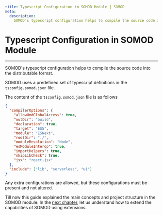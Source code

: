 ```YAML
title: Typescript Configuration in SOMOD Module | SOMOD
meta:
  description:
    SOMOD's typescript configuration helps to compile the source code into the distributable format.
```

# Typescript Configuration in SOMOD Module

---

SOMOD's typescript configuration helps to compile the source code into the distributable format.

SOMOD uses a predefined set of typescript definitions in the `tsconfig.somod.json` file.

The content of the `tsconfig.somod.json` file is as follows

```json
{
  "compilerOptions": {
    "allowUmdGlobalAccess": true,
    "outDir": "build",
    "declaration": true,
    "target": "ES5",
    "module": "ESNext",
    "rootDir": "./",
    "moduleResolution": "Node",
    "esModuleInterop": true,
    "importHelpers": true,
    "skipLibCheck": true,
    "jsx": "react-jsx"
  },
  "include": ["lib", "serverless", "ui"]
}
```

Any extra configurations are allowed, but these configurations must be present and not altered.

Till now this guide explained the main concepts and project structure in the SOMOD module. In the [next chapter](/reference/main-concepts/extensions), let us understand how to extend the capabilities of SOMOD using extensions.
